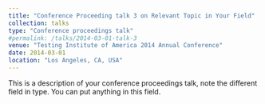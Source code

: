 ```yaml
---
title: "Conference Proceeding talk 3 on Relevant Topic in Your Field"
collection: talks
type: "Conference proceedings talk"
#permalink: /talks/2014-03-01-talk-3
venue: "Testing Institute of America 2014 Annual Conference"
date: 2014-03-01
location: "Los Angeles, CA, USA"
---
```


This is a description of your conference proceedings talk, note the different field in type. You can put anything in this field.
